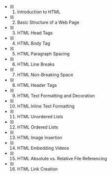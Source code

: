 - [x] 1. Introduction to HTML
- [x] 2. Basic Structure of a Web Page
- [x] 3. HTML Head Tags
- [x] 4. HTML Body Tag
- [x] 5. HTML Paragraph Spacing
- [x] 6. HTML Line Breaks
- [x] 7. HTML Non-Breaking Space
- [x] 8. HTML Header Tags
- [x] 9. HTML Text Formatting and Decoration
- [x] 10. HTML Inline Text Formatting
- [x] 11. HTML Unordered Lists
- [x] 12. HTML Ordered Lists
- [x] 13. HTML Image Insertion
- [x] 14. HTML Embedding Videos
- [x] 15. HTML Absolute vs. Relative File Referencing
- [x] 16. HTML Link Creation
